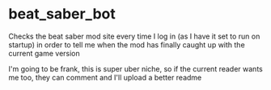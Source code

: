 # beat_saber_bot
Checks the beat saber mod site every time I log in (as I have it set to run on startup) in order to tell me when the mod has finally caught up with the current game version

I'm going to be frank, this is super uber niche, so if the current reader wants me too, they can comment and I'll upload a better readme
